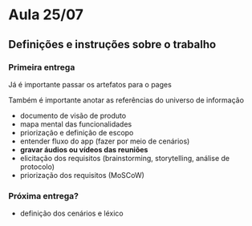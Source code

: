 # Aula 25/07

## Definições e instruções sobre o trabalho

### Primeira entrega

Já é importante passar os artefatos para o pages

Também é importante anotar as referências do universo de informação

- documento de visão de produto
- mapa mental das funcionalidades
- priorização e definição de escopo
- entender fluxo do app (fazer por meio de cenários)
- **gravar áudios ou vídeos das reuniões**
- elicitação dos requisitos (brainstorming, storytelling, análise de protocolo)
- priorização dos requisitos (MoSCoW)

### Próxima entrega?

- definição dos cenários e léxico
